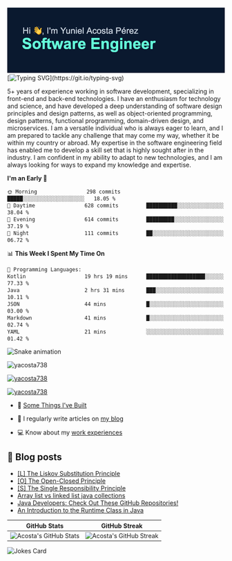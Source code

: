 [![MasterHead](assets/github-banner.png)](https://github.com/yacosta738)
[![Typing SVG](https://readme-typing-svg.herokuapp.com?font=Fira+Code&pause=1000&color=64FFDA&width=435&lines=If+I+cannot+do+great+things%2C;+I+can+do+small+things+in+a+great+way.)](https://git.io/typing-svg)

5+ years of experience working in software development, specializing in front-end and back-end technologies. I have an enthusiasm for technology and science, and have developed a deep understanding of software design principles and design patterns, as well as object-oriented programming, design patterns, functional programming, domain-driven design, and microservices. I am a versatile individual who is always eager to learn, and I am prepared to tackle any challenge that may come my way, whether it be within my country or abroad. My expertise in the software engineering field has enabled me to develop a skill set that is highly sought after in the industry. I am confident in my ability to adapt to new technologies, and I am always looking for ways to expand my knowledge and expertise.

<!--START_SECTION:waka-->
**I'm an Early 🐤** 

```text
🌞 Morning                298 commits         █████░░░░░░░░░░░░░░░░░░░░   18.05 % 
🌆 Daytime                628 commits         ██████████░░░░░░░░░░░░░░░   38.04 % 
🌃 Evening                614 commits         █████████░░░░░░░░░░░░░░░░   37.19 % 
🌙 Night                  111 commits         ██░░░░░░░░░░░░░░░░░░░░░░░   06.72 % 
```


📊 **This Week I Spent My Time On** 

```text
💬 Programming Languages: 
Kotlin                   19 hrs 19 mins      ███████████████████░░░░░░   77.33 % 
Java                     2 hrs 31 mins       ███░░░░░░░░░░░░░░░░░░░░░░   10.11 % 
JSON                     44 mins             █░░░░░░░░░░░░░░░░░░░░░░░░   03.00 % 
Markdown                 41 mins             █░░░░░░░░░░░░░░░░░░░░░░░░   02.74 % 
YAML                     21 mins             ░░░░░░░░░░░░░░░░░░░░░░░░░   01.42 % 
```


<!--END_SECTION:waka-->

![Snake animation](https://github.com/yacosta738/yacosta738/blob/output/github-contribution-grid-snake.svg)

<p style="text-align: left;"> <img src="https://komarev.com/ghpvc/?username=yacosta738&label=Profile%20views&color=64ffda&style=plastic&label=PROFILE+VIEWS" alt="yacosta738" /> </p>

<p style="text-align: left;"> <a href="https://github.com/ryo-ma/github-profile-trophy"><img src="https://github-profile-trophy.vercel.app/?username=yacosta738" alt="yacosta738" /></a> </p>

<p style="text-align: left;"> <a href="https://twitter.com/yacosta738" target="blank"><img src="https://img.shields.io/twitter/follow/yacosta738?logo=twitter&style=for-the-badge" alt="yacosta738" /></a> </p>


- :satellite: [Some Things I’ve Built](https://www.yunielacosta.com/#projects)

- :memo: I regularly write articles on [my blog](https://www.yunielacosta.com/blog)

- :computer: Know about my [work experiences](https://www.yunielacosta.com/#jobs)

## :memo: Blog posts

<!-- BLOG-POST-LIST:START -->
- [[L] The Liskov Substitution Principle](https://yunielacosta.com/blog/l-the-liskov-substitution-principle/)
- [[O] The Open-Closed Principle](https://yunielacosta.com/blog/o-the-open-closed-principle-extending-behaviors-without-modifying-code/)
- [[S] The Single Responsibility Principle](https://yunielacosta.com/blog/s-the-single-responsibility-principle/)
- [Array list vs linked list java collections](https://yunielacosta.com/blog/array-list-vs-linked-list-java-collections/)
- [Java Developers: Check Out These GitHub Repositories!](https://yunielacosta.com/blog/java-developers-check-out-these-github-repositories/)
- [An Introduction to the Runtime Class in Java](https://yunielacosta.com/blog/an-introduction-to-the-runtime-class-in-java/)
<!-- BLOG-POST-LIST:END -->

| GitHub Stats  | GitHub Streak           |
| ------- | ---------------- |
| ![Acosta's GitHub Stats](https://github-stats-profile.vercel.app/api?username=yacosta738&show_icons=true&locale=en&theme=vue-dark)    | ![Acosta's GitHub Streak](https://github-readme-streak-stats.herokuapp.com/?user=yacosta738&theme=vue-dark) |

![Jokes Card](https://readme-jokes.vercel.app/api?theme=vue-dark)

